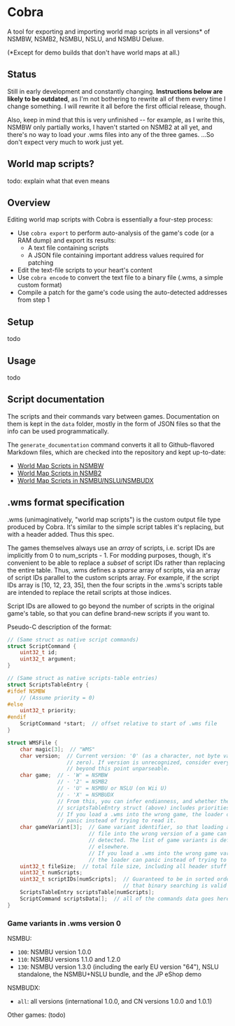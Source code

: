 # Cobra

A tool for exporting and importing world map scripts in all versions\* of
NSMBW, NSMB2, NSMBU, NSLU, and NSMBU Deluxe.

(\*Except for demo builds that don't have world maps at all.)

## Status

Still in early development and constantly changing. **Instructions below are
likely to be outdated**, as I'm not bothering to rewrite all of them every time
I change something. I will rewrite it all before the first official release,
though.

Also, keep in mind that this is very unfinished -- for example, as I write
this, NSMBW only partially works, I haven't started on NSMB2 at all yet, and
there's no way to load your .wms files into any of the three games. ...So don't
expect very much to work just yet.

## World map scripts?

todo: explain what that even means

## Overview

Editing world map scripts with Cobra is essentially a four-step process:

* Use `cobra export` to perform auto-analysis of the game's code (or a RAM dump) and export its results:
    * A text file containing scripts
    * A JSON file containing important address values required for patching
* Edit the text-file scripts to your heart's content
* Use `cobra encode` to convert the text file to a binary file (.wms, a simple custom format)
* Compile a patch for the game's code using the auto-detected addresses from step 1

## Setup

todo

## Usage

todo

## Script documentation

The scripts and their commands vary between games. Documentation on them is
kept in the `data` folder, mostly in the form of JSON files so that the info
can be used programmatically.

The `generate_documentation` command converts it all to Github-flavored
Markdown files, which are checked into the repository and kept up-to-date:

* [World Map Scripts in NSMBW](docs/nsmbw.md)
* [World Map Scripts in NSMB2](docs/nsmb2.md)
* [World Map Scripts in NSMBU/NSLU/NSMBUDX](docs/nsmbu.md)

## .wms format specification

.wms (unimaginatively, "world map scripts") is the custom output file type
produced by Cobra. It's similar to the simple script tables it's replacing, but
with a header added. Thus this spec.

The games themselves always use an *array* of scripts, i.e. script IDs are
implicitly from 0 to num_scripts - 1. For modding purposes, though, it's
convenient to be able to replace a *subset* of script IDs rather than replacing
the entire table. Thus, .wms defines a *sparse* array of scripts, via an array
of script IDs parallel to the custom scripts array. For example, if the script
IDs array is [10, 12, 23, 35], then the four scripts in the .wms's scripts
table are intended to replace the retail scripts at those indices.

Script IDs are allowed to go beyond the number of scripts in the original
game's table, so that you can define brand-new scripts if you want to.

Pseudo-C description of the format:

```c
// (Same struct as native script commands)
struct ScriptCommand {
    uint32_t id;
    uint32_t argument;
}

// (Same struct as native scripts-table entries)
struct ScriptsTableEntry {
#ifdef NSMBW
    // (Assume priority = 0)
#else
    uint32_t priority;
#endif
    ScriptCommand *start;  // offset relative to start of .wms file
}

struct WMSFile {
    char magic[3];  // "WMS"
    char version;  // Current version: '0' (as a character, not byte value
                   // zero). If version is unrecognized, consider everything
                   // beyond this point unparseable.
    char game;  // - 'W' = NSMBW
                // - '2' = NSMB2
                // - 'U' = NSMBU or NSLU (on Wii U)
                // - 'X' = NSMBUDX
                // From this, you can infer endianness, and whether the
                // scriptsTableEntry struct (above) includes priorities or not.
                // If you load a .wms into the wrong game, the loader can
                // panic instead of trying to read it.
    char gameVariant[3];  // Game variant identifier, so that loading a .wms
                          // file into the wrong version of a game can be
                          // detected. The list of game variants is defined
                          // elsewhere.
                          // If you load a .wms into the wrong game variant,
                          // the loader can panic instead of trying to read it.
    uint32_t fileSize;  // total file size, including all header stuff
    uint32_t numScripts;
    uint32_t scriptIDs[numScripts];  // Guaranteed to be in sorted order so
                                     // that binary searching is valid
    ScriptsTableEntry scriptsTable[numScripts];
    ScriptCommand scriptsData[];  // all of the commands data goes here
}
```

### Game variants in .wms version 0

NSMBU:

- `100`: NSMBU version 1.0.0
- `110`: NSMBU versions 1.1.0 and 1.2.0
- `130`: NSMBU version 1.3.0 (including the early EU version "64"), NSLU standalone, the NSMBU+NSLU bundle, and the JP eShop demo

NSMBUDX:

- `all`: all versions (international 1.0.0, and CN versions 1.0.0 and 1.0.1)

Other games: (todo)
